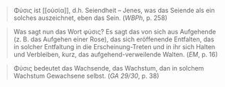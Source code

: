 > Φύσις ist [[οὐσία]], d.h. Seiendheit – Jenes, was das Seiende als ein solches auszeichnet, eben das Sein. (_WBPh_, p. 258)

> Was sagt nun das Wort φύσις? Es sagt das von sich aus Aufgehende (z. B. das Aufgehen einer Rose), das sich eröffenende Entfalten, das in solcher Entfaltung in die Erscheinung-Treten und in ihr sich Halten und Verbleiben, kurz, das aufgehend-verweilende Walten. (*EM*, p. 16)

> Φύσις bedeutet das Wachsende, das Wachstum, dan in solchem Wachstum Gewachsene selbst. (_GA 29/30_, p. 38)
